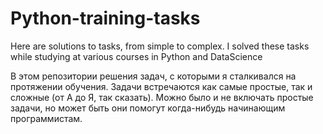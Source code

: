 # Python-training-tasks
Here are solutions to tasks, from simple to complex. I solved these tasks while studying at various courses in Python and DataScience

В этом репозитории решения задач, с которыми я сталкивался на протяжении обучения.  Задачи встречаются как самые простые, так и сложные (от А до Я, так сказать). Можно было и не включать простые задачи, но может быть они помогут когда-нибудь начинающим программистам. 
